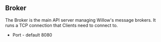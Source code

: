 Broker
------

The Broker is the main API server managing Willow's message brokers. It runs a TCP connection
that Clients need to connect to.

* Port - default 8080
